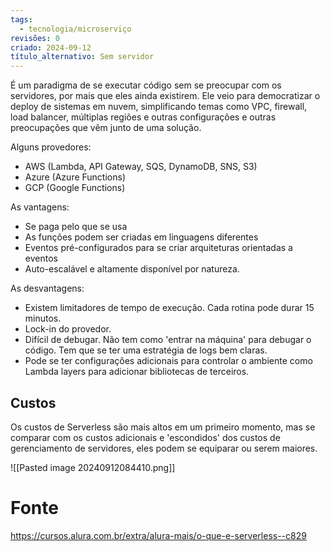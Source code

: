 ```yaml
---
tags:
  - tecnologia/microserviço
revisões: 0
criado: 2024-09-12
título_alternativo: Sem servidor
---
```

É um paradigma de se executar código sem se preocupar com os servidores, por mais que eles ainda existirem. Ele  veio para democratizar o deploy de sistemas em nuvem, simplificando temas como VPC, firewall, load balancer, múltiplas regiões e outras configurações e outras preocupações que vêm junto de uma solução. 

Alguns provedores:
- AWS (Lambda, API Gateway, SQS, DynamoDB, SNS, S3)
- Azure (Azure Functions)
- GCP (Google Functions)

As vantagens:
- Se paga pelo que se usa
- As funções podem ser criadas em linguagens diferentes
- Eventos pré-configurados para se criar arquiteturas orientadas a eventos
- Auto-escalável e altamente disponível por natureza.

As desvantagens:
- Existem limitadores de tempo de execução. Cada rotina pode durar 15 minutos.
- Lock-in do provedor.
- Difícil de debugar. Não tem como 'entrar na máquina' para debugar o código. Tem que se ter uma estratégia de logs bem claras. 
- Pode se ter configurações adicionais para controlar o ambiente como Lambda layers para adicionar bibliotecas de terceiros. 

## Custos
Os custos de Serverless são mais altos em um primeiro momento, mas se comparar com os custos adicionais e 'escondidos' dos custos de gerenciamento de servidores, eles podem se equiparar ou serem maiores.

![[Pasted image 20240912084410.png]]
# Fonte
https://cursos.alura.com.br/extra/alura-mais/o-que-e-serverless--c829